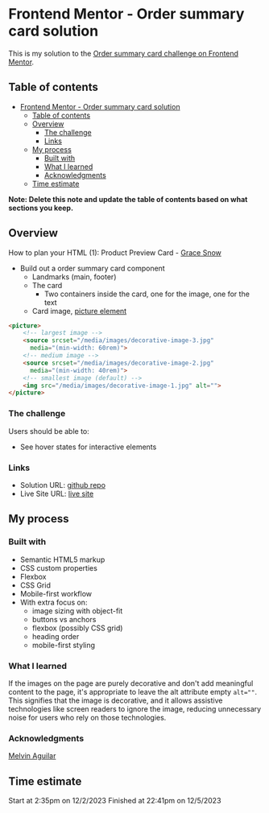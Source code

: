 # Frontend Mentor - Order summary card solution

This is my solution to the [Order summary card challenge on Frontend Mentor](https://kwokkw.github.io/order-summary-component-main/). 

## Table of contents

- [Frontend Mentor - Order summary card solution](#frontend-mentor---order-summary-card-solution)
  - [Table of contents](#table-of-contents)
  - [Overview](#overview)
    - [The challenge](#the-challenge)
    - [Links](#links)
  - [My process](#my-process)
    - [Built with](#built-with)
    - [What I learned](#what-i-learned)
    - [Acknowledgments](#acknowledgments)
  - [Time estimate](#time-estimate)

**Note: Delete this note and update the table of contents based on what sections you keep.**

## Overview

How to plan your HTML (1): Product Preview Card - [Grace Snow](https://fedmentor.dev/posts/html-plan-product-preview/)
- Build out a order summary card component
  - Landmarks (main, footer)
  - The card
    - Two containers inside the card, one for the image, one for the text 
  - Card image, [picture element](https://developer.mozilla.org/en-US/docs/Web/HTML/Element/picture) 

```html
<picture>
    <!-- largest image -->
    <source srcset="/media/images/decorative-image-3.jpg"
      media="(min-width: 60rem)">
    <!-- medium image -->
    <source srcset="/media/images/decorative-image-2.jpg"
      media="(min-width: 40rem)">
    <!-- smallest image (default) -->
    <img src="/media/images/decorative-image-1.jpg" alt="">
</picture>
```


### The challenge

Users should be able to:

- See hover states for interactive elements

### Links

- Solution URL: [github repo](https://github.com/kwokkw/order-summary-component-main)
- Live Site URL: [live site](https://kwokkw.github.io/order-summary-component-main/)

## My process

### Built with

- Semantic HTML5 markup
- CSS custom properties
- Flexbox
- CSS Grid
- Mobile-first workflow
- With extra focus on:
  - image sizing with object-fit
  - buttons vs anchors
  - flexbox (possibly CSS grid)
  - heading order
  - mobile-first styling

### What I learned

If the images on the page are purely decorative and don't add meaningful content to the page, it's appropriate to leave the alt attribute empty `alt=""`. This signifies that the image is decorative, and it allows assistive technologies like screen readers to ignore the image, reducing unnecessary noise for users who rely on those technologies.

### Acknowledgments

[Melvin Aguilar](https://www.frontendmentor.io/profile/MelvinAguilar)

## Time estimate

Start at 2:35pm on 12/2/2023
Finished at 22:41pm on 12/5/2023 